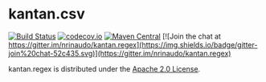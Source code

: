 # kantan.csv

[![Build Status](https://travis-ci.org/nrinaudo/kantan.regex.svg)](https://travis-ci.org/nrinaudo/kantan.regex)
[![codecov.io](http://codecov.io/github/nrinaudo/kantan.regex/coverage.svg?branch=master)](http://codecov.io/github/nrinaudo/kantan.regex)
[![Maven Central](https://maven-badges.herokuapp.com/maven-central/com.nrinaudo/kantan.regex_2.11/badge.svg)](https://maven-badges.herokuapp.com/maven-central/com.nrinaudo/kantan.regex_2.11)
[![Join the chat at https://gitter.im/nrinaudo/kantan.regex](https://img.shields.io/badge/gitter-join%20chat-52c435.svg)](https://gitter.im/nrinaudo/kantan.regex)


kantan.regex is distributed under the [Apache 2.0 License](https://www.apache.org/licenses/LICENSE-2.0.html).
